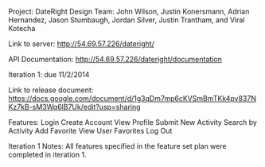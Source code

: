 Project: DateRight
Design Team: John Wilson, Justin Konersmann, Adrian Hernandez, Jason Stumbaugh, Jordan Silver, Justin Trantham, and Viral Kotecha

Link to server:
http://54.69.57.226/dateright/

API Documentation: 
http://54.69.57.226/dateright/documentation

Iteration 1: due 11/2/2014

Link to release document: 
https://docs.google.com/document/d/1g3qDm7mp6cKVSmBmTKk4pv837NKz7kB-sM3Wq6lB7Uk/edit?usp=sharing

Features:
	Login
	Create Account
	View Profile
	Submit New Activity
	Search by Activity
	Add Favorite
	View User Favorites
	Log Out

Iteration 1 Notes:
	All features specified in the feature set plan were completed in iteration 1.